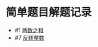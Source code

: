 # 简单题目解题记录

- #1 [两数之和](https://leetcode-cn.com/problems/two-sum/description/)
- #7 [反转整数](https://leetcode-cn.com/problems/reverse-integer/description/)
